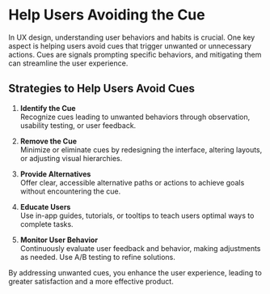 # Help Users Avoiding the Cue

In UX design, understanding user behaviors and habits is crucial. One key aspect is helping users avoid cues that trigger unwanted or unnecessary actions. Cues are signals prompting specific behaviors, and mitigating them can streamline the user experience.

## Strategies to Help Users Avoid Cues

1. **Identify the Cue**  
   Recognize cues leading to unwanted behaviors through observation, usability testing, or user feedback.

2. **Remove the Cue**  
   Minimize or eliminate cues by redesigning the interface, altering layouts, or adjusting visual hierarchies.

3. **Provide Alternatives**  
   Offer clear, accessible alternative paths or actions to achieve goals without encountering the cue.

4. **Educate Users**  
   Use in-app guides, tutorials, or tooltips to teach users optimal ways to complete tasks.

5. **Monitor User Behavior**  
   Continuously evaluate user feedback and behavior, making adjustments as needed. Use A/B testing to refine solutions.

By addressing unwanted cues, you enhance the user experience, leading to greater satisfaction and a more effective product.
